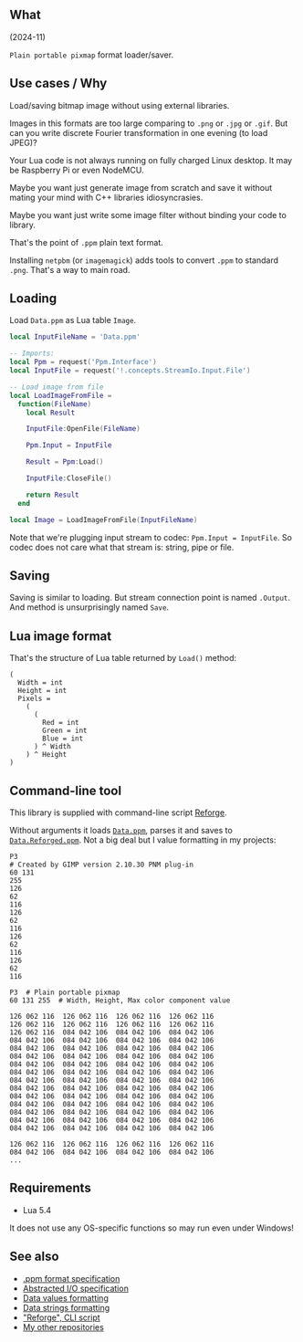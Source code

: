 ## What

(2024-11)

`Plain portable pixmap` format loader/saver.

## Use cases / Why

Load/saving bitmap image without using external libraries.

Images in this formats are too large comparing to `.png` or `.jpg`
or `.gif`. But can you write discrete Fourier transformation
in one evening (to load JPEG)?

Your Lua code is not always running on fully charged Linux desktop.
It may be Raspberry Pi or even NodeMCU.

Maybe you want just generate image from scratch and save it without
mating your mind with C++ libraries idiosyncrasies.

Maybe you want just write some image filter without binding your
code to library.

That's the point of `.ppm` plain text format.

Installing `netpbm` (or `imagemagick`) adds tools to convert `.ppm`
to standard `.png`. That's a way to main road.


## Loading

Load `Data.ppm` as Lua table `Image`.

```Lua
local InputFileName = 'Data.ppm'

-- Imports:
local Ppm = request('Ppm.Interface')
local InputFile = request('!.concepts.StreamIo.Input.File')

-- Load image from file
local LoadImageFromFile =
  function(FileName)
    local Result

    InputFile:OpenFile(FileName)

    Ppm.Input = InputFile

    Result = Ppm:Load()

    InputFile:CloseFile()

    return Result
  end

local Image = LoadImageFromFile(InputFileName)
```

Note that we're plugging input stream to codec: `Ppm.Input = InputFile`.
So codec does not care what that stream is: string, pipe or file.

## Saving

Saving is similar to loading. But stream connection point is named
`.Output`. And method is unsurprisingly named `Save`.


## Lua image format

That's the structure of Lua table returned by `Load()` method:

```
(
  Width = int
  Height = int
  Pixels =
    (
      (
        Red = int
        Green = int
        Blue = int
      ) ^ Width
    ) ^ Height
)
```

## Command-line tool

This library is supplied with command-line script [Reforge][Reforge].

Without arguments it loads [`Data.ppm`](Data/Data.ppm), parses it
and saves to [`Data.Reforged.ppm`](Data/Data.Reforged.ppm').
Not a big deal but I value formatting in my projects:

```
P3
# Created by GIMP version 2.10.30 PNM plug-in
60 131
255
126
62
116
126
62
116
126
62
116
126
62
116
```

```
P3  # Plain portable pixmap
60 131 255  # Width, Height, Max color component value

126 062 116  126 062 116  126 062 116  126 062 116
126 062 116  126 062 116  126 062 116  126 062 116
126 062 116  084 042 106  084 042 106  084 042 106
084 042 106  084 042 106  084 042 106  084 042 106
084 042 106  084 042 106  084 042 106  084 042 106
084 042 106  084 042 106  084 042 106  084 042 106
084 042 106  084 042 106  084 042 106  084 042 106
084 042 106  084 042 106  084 042 106  084 042 106
084 042 106  084 042 106  084 042 106  084 042 106
084 042 106  084 042 106  084 042 106  084 042 106
084 042 106  084 042 106  084 042 106  084 042 106
084 042 106  084 042 106  084 042 106  084 042 106
084 042 106  084 042 106  084 042 106  084 042 106
084 042 106  084 042 106  084 042 106  084 042 106
084 042 106  084 042 106  084 042 106  084 042 106

126 062 116  126 062 116  126 062 116  126 062 116
084 042 106  084 042 106  084 042 106  084 042 106
...
```

## Requirements

  * Lua 5.4

It does not use any OS-specific functions so may run even under Windows!


## See also

* [.ppm format specification][FormatSpec]
* [Abstracted I/O specification][StreamIo]
* [Data values formatting][DataValuesFormatting]
* [Data strings formatting][DataStringsFormatting]
* ["Reforge", CLI script][Reforge]
* [My other repositories][Repos]

[FormatSpec]: https://netpbm.sourceforge.net/doc/ppm.html
[StreamIo]: https://github.com/martin-eden/workshop/tree/master/concepts/StreamIo
[DataValuesFormatting]: Ppm/Compiler_LuaToIs/Interface.lua
[DataStringsFormatting]: Ppm/Compiler_IsToPpm/Interface.lua
[Reforge]: Reforge.lua

[Repos]: https://github.com/martin-eden/contents
